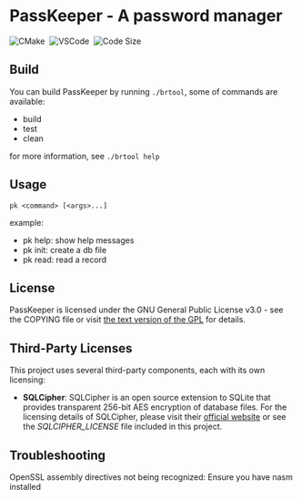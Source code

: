 # PassKeeper - A password manager

![CMake](https://img.shields.io/badge/cmake-0D1117?style=for-the-badge&logo=cmake&logoColor=064F8C)&nbsp;
![VSCode](https://img.shields.io/badge/vscode-0D1117?style=for-the-badge&logo=visualstudiocode&logoColor=007ACC)&nbsp;
![Code Size](https://img.shields.io/github/languages/code-size/barroit/PassKeeper?style=for-the-badge&labelColor=0D1117&color=0D1117)&nbsp;

## Build

You can build PassKeeper by running `./brtool`, some of commands are available:

+ build
+ test
+ clean

for more information, see `./brtool help`

## Usage

`pk <command> [<args>...]`

example:

+ pk help: show help messages
+ pk init: create a db file
+ pk read: read a record

## License

PassKeeper is licensed under the GNU General Public License v3.0 - see the COPYING file or visit [the text version of the GPL](https://www.gnu.org/licenses/gpl.txt) for details.

## Third-Party Licenses

This project uses several third-party components, each with its own licensing:

- **SQLCipher**: SQLCipher is an open source extension to SQLite that provides transparent 256-bit AES encryption of database files. For the licensing details of SQLCipher, please visit their [official website](https://www.zetetic.net/sqlcipher/license/) or see the *SQLCIPHER_LICENSE* file included in this project.

## Troubleshooting

OpenSSL assembly directives not being recognized: Ensure you have nasm installed

